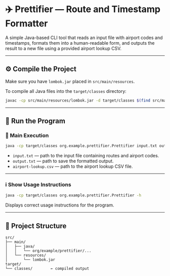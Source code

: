 # ✈️ Prettifier — Route and Timestamp Formatter

A simple Java-based CLI tool that reads an input file with airport codes and timestamps, formats them into a human-readable form, and outputs the result to a new file using a provided airport lookup CSV.

---

## ⚙️ Compile the Project

Make sure you have `lombok.jar` placed in `src/main/resources`.

To compile all Java files into the `target/classes` directory:

```bash
javac -cp src/main/resources/lombok.jar -d target/classes $(find src/main/java -name "*.java")
```

---

## 🚀 Run the Program

### 🔹 Main Execution

```bash
java -cp target/classes org.example.prettifier.Prettifier input.txt output.txt airport-lookup.csv
```

- `input.txt` — path to the input file containing routes and airport codes.
- `output.txt` — path to save the formatted output.
- `airport-lookup.csv` — path to the airport lookup CSV file.

---

### ℹ️ Show Usage Instructions

```bash
java -cp target/classes org.example.prettifier.Prettifier -h
```

Displays correct usage instructions for the program.

---

## 📁 Project Structure

```
src/
├── main/
│   ├── java/
│   │   └── org/example/prettifier/...
│   └── resources/
│       └── lombok.jar
target/
└── classes/        ← compiled output
```
